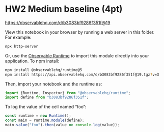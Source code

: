 # HW2 Medium baseline (4pt)

https://observablehq.com/d/b3083bf9286f351f@19

View this notebook in your browser by running a web server in this folder. For
example:

~~~sh
npx http-server
~~~

Or, use the [Observable Runtime](https://github.com/observablehq/runtime) to
import this module directly into your application. To npm install:

~~~sh
npm install @observablehq/runtime@5
npm install https://api.observablehq.com/d/b3083bf9286f351f@19.tgz?v=3
~~~

Then, import your notebook and the runtime as:

~~~js
import {Runtime, Inspector} from "@observablehq/runtime";
import define from "b3083bf9286f351f";
~~~

To log the value of the cell named “foo”:

~~~js
const runtime = new Runtime();
const main = runtime.module(define);
main.value("foo").then(value => console.log(value));
~~~
